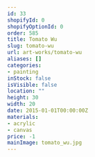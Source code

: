 ```yaml
---
id: 33
shopifyId: 0
shopifyOptionId: 0
order: 585
title: Tomato Wu
slug: tomato-wu
url: art-works/tomato-wu
aliases: []
categories:
- painting
inStock: false
isVisible: false
location: ""
height: 30
width: 20
date: 2015-01-01T00:00:00Z
materials:
- acrylic
- canvas
price: -1
mainImage: tomato_wu.jpg
---
```

